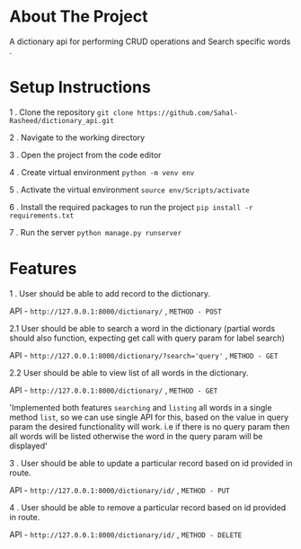 
# About The Project
A dictionary api for performing CRUD operations and Search specific words .

# Setup Instructions

1 . Clone the repository ```git clone https://github.com/Sahal-Rasheed/dictionary_api.git```

2 . Navigate to the working directory

3 . Open the project from the code editor

4 . Create virtual environment ```python -m venv env```

5 . Activate the virtual environment ```source env/Scripts/activate```

6 . Install the required packages to run the project ```pip install -r requirements.txt```

7 . Run the server ```python manage.py runserver```

# Features 
1 . User should be able to add record to the dictionary.

API - ```http://127.0.0.1:8000/dictionary/``` , ```METHOD - POST```

2.1 User should be able to search a word in the dictionary (partial words should also function, expecting get call with query param for label search)

API - ```http://127.0.0.1:8000/dictionary/?search='query'``` , ```METHOD - GET```

2.2 User should be able to view list of all words in the dictionary.

API - ```http://127.0.0.1:8000/dictionary/``` , ```METHOD - GET```

'Implemented both features ```searching``` and ```listing``` all words in a single method ```list```, so we can use single API for this, based on the value in query param the desired functionality will work. i.e if there is no query param then all words will be listed otherwise the word in the query param will be displayed'

3 . User should be able to update a particular record based on id provided in route.

API - ```http://127.0.0.1:8000/dictionary/id/``` , ```METHOD - PUT```

4 . User should be able to remove a particular record based on id provided in route.

API - ```http://127.0.0.1:8000/dictionary/id/``` , ```METHOD - DELETE```



    